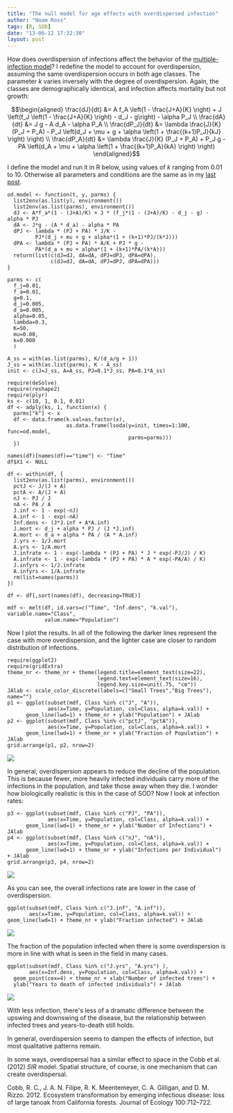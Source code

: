 ```yaml
---
title: "The null model for age effects with overdispersed infection"
author: "Noam Ross"
tags: [R, SOD]
date: "13-06-12 17:32:30"
layout: post
--- 
```



How does overdispersion of infections affect the behavior of the
[multiple-infection
model](http://www.noamross.net/blog/2013/6/11/multi-infection-tests.html)?
I redefine the model to account for overdispersion, assuming the same
overdispersion occurs in both age classes. The parameter $k$ varies
inversely with the degree of overdispersion. Again, the classes are
demographically identical, and infection affects mortality but not
growth:

$$\begin{aligned}
  \frac{dJ}{dt}  &= A f_A \left(1 - \frac{J+A}{K} \right) + J  \left(f_J \left(1 - \frac{J+A}{K} \right) - d_J - g\right) - \alpha P_J \\
  \frac{dA}{dt}  &= J g - A d_A - \alpha P_A \\
  \frac{dP_J}{dt}  &= \lambda  \frac{J}{K} (P_J + P_A)  - P_J \left(d_J + \mu + g + \alpha \left(1 + \frac{(k+1)P_J}{kJ} \right) \right) \\
  \frac{dP_A}{dt}  &= \lambda  \frac{J}{K} (P_J + P_A)  + P_J  g - PA \left(d_A + \mu + \alpha \left(1 + \frac{(k+1)P_A}{kA}  \right) \right)
\end{aligned}$$

I define the model and run it in R below, using values of $k$ ranging
from 0.01 to 10. Otherwise all parameters and conditions are the same as
in my [last
post](http://www.noamross.net/blog/2013/6/11/multi-infection-tests.html).

~~~~ {.r}
od.model <- function(t, y, parms) {
  list2env(as.list(y), environment())
  list2env(as.list(parms), environment())
  dJ <- A*f_a*(1 - (J+A)/K) + J * (f_j*(1 - (J+A)/K) - d_j - g) - alpha * PJ
  dA <- J*g - (A * d_a) - alpha * PA
  dPJ <- lambda * (PJ + PA) * J/K - 
         PJ*(d_j + mu + g + alpha*(1 + (k+1)*PJ/(k*J)))
  dPA <- lambda * (PJ + PA) * A/K + PJ * g - 
         PA*(d_a + mu + alpha*(1 + (k+1)*PA/(k*A)))
  return(list(c(dJ=dJ, dA=dA, dPJ=dPJ, dPA=dPA), 
              c(dJ=dJ, dA=dA, dPJ=dPJ, dPA=dPA)))
}

parms <- c( 
  f_j=0.01,
  f_a=0.01,
  g=0.1,
  d_j=0.005,
  d_a=0.005,
  alpha=0.05,
  lambda=0.3,
  K=50,
  mu=0.00,
  k=0.000
  )

A_ss = with(as.list(parms), K/(d_a/g + 1))
J_ss = with(as.list(parms), K - A_ss)
init <- c(J=J_ss, A=A_ss, PJ=0.1*J_ss, PA=0.1*A_ss)

require(deSolve)
require(reshape2)
require(plyr)
ks <- c(10, 1, 0.1, 0.01)
df <- adply(ks, 1, function(x) {
  parms["k"] <- x
  df <- data.frame(k.val=as.factor(x), 
                   as.data.frame(lsoda(y=init, times=1:100, func=od.model, 
                                       parms=parms)))
  })

names(df)[names(df)=="time"] <- "Time"
df$X1 <- NULL

df <- within(df, {
  list2env(as.list(parms), environment())
  pctJ <- J/(J + A)
  pctA <- A/(J + A)
  nJ <- PJ / J
  nA <- PA / A
  J.inf <- 1 - exp(-nJ)
  A.inf <- 1 - exp(-nA)
  Inf.dens <- (J*J.inf + A*A.inf)
  J.mort <- d_j + alpha * PJ / (J *J.inf)
  A.mort <- d_a + alpha * PA / (A * A.inf)
  J.yrs <- 1/J.mort
  A.yrs <- 1/A.mort
  J.infrate <- 1 - exp(-lambda * (PJ + PA) * J * exp(-PJ/J) / K)
  A.infrate <- 1 - exp(-lambda * (PJ + PA) * A * exp(-PA/A) / K)
  J.infyrs <- 1/J.infrate
  A.infyrs <- 1/A.infrate
  rm(list=names(parms))
})

df <- df[,sort(names(df), decreasing=TRUE)]

mdf <- melt(df, id.vars=c("Time", "Inf.dens", "k.val"), variable.name="Class",
            value.name="Population")
~~~~

Now I plot the results. In all of the following the darker lines
represent the case with more overdispersion, and the lighter case are
closer to random distribution of infections.

~~~~ {.r}
require(ggplot2)
require(gridExtra)
theme_nr <- theme_nr + theme(legend.title=element_text(size=22),
                             legend.text=element_text(size=16),
                             legend.key.size=unit(.75, "cm"))
JAlab <- scale_color_discrete(labels=c("Small Trees","Big Trees"), name="") 
p1 <- ggplot(subset(mdf, Class %in% c("J", "A")), 
             aes(x=Time, y=Population, col=Class, alpha=k.val)) + 
      geom_line(lwd=1) + theme_nr + ylab("Population") + JAlab
p2 <- ggplot(subset(mdf, Class %in% c("pctJ", "pctA")), 
             aes(x=Time, y=Population, col=Class, alpha=k.val)) + 
      geom_line(lwd=1) + theme_nr + ylab("Fraction of Population") + JAlab
grid.arrange(p1, p2, nrow=2)
~~~~

![](http://dl.dropbox.com/u/3356641/blogstuff/multi-infection-overdispersed-unnamed-chunk-2.png)

In general, overdispersion appears to reduce the decline of the
population. This is because fewer, more heavily infected individuals
carry more of the infections in the population, and take those away when
they die. I wonder how biologically realistic is this in the case of
SOD? Now I look at infection rates:

~~~~ {.r}
p3 <- ggplot(subset(mdf, Class %in% c("PJ", "PA")),
             aes(x=Time, y=Population, col=Class, alpha=k.val)) +
      geom_line(lwd=1) + theme_nr + ylab("Number of Infections") + JAlab
p4 <- ggplot(subset(mdf, Class %in% c("nJ", "nA")),
             aes(x=Time, y=Population, col=Class, alpha=k.val)) +
      geom_line(lwd=1) + theme_nr + ylab("Infections per Individual") + JAlab
grid.arrange(p3, p4, nrow=2)
~~~~

![](http://dl.dropbox.com/u/3356641/blogstuff/multi-infection-overdispersed-unnamed-chunk-3.png)

As you can see, the overall infections rate are lower in the case of
overdispersion.

~~~~ {.r}
ggplot(subset(mdf, Class %in% c("J.inf", "A.inf")), 
       aes(x=Time, y=Population, col=Class, alpha=k.val)) + 
geom_line(lwd=1) + theme_nr + ylab("Fraction infected") + JAlab
~~~~

![](http://dl.dropbox.com/u/3356641/blogstuff/multi-infection-overdispersed-unnamed-chunk-4.png)

The fraction of the population infected when there is some
overdispersion is more in line with what is seen in the field in many
cases.

~~~~ {.r}
ggplot(subset(mdf, Class %in% c("J.yrs", "A.yrs") ), 
       aes(x=Inf.dens, y=Population, col=Class, alpha=k.val)) + 
  geom_point(cex=4) + theme_nr + xlab("Number of infected trees") + 
  ylab("Years to death of infected individuals") + JAlab
~~~~

![](http://dl.dropbox.com/u/3356641/blogstuff/multi-infection-overdispersed-unnamed-chunk-5.png)

With less infection, there's less of a dramatic difference between the
upswing and downswing of the disease, but the relationship between
infected trees and years-to-death still holds.

In general, overdispersion seems to dampen the effects of infection, but
most qualitative patterns remain.

In some ways, overdispersal has a similar effect to space in the Cobb et
al. (2012) $SIR$ model. Spatial structure, of course, is one mechanism
that can create overdispersal.

Cobb, R. C., J. A. N. Filipe, R. K. Meentemeyer, C. A. Gilligan, and D.
M. Rizzo. 2012. Ecosystem transformation by emerging infectious disease:
loss of large tanoak from California forests. Journal of Ecology
100:712–722.
